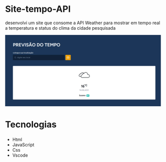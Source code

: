 
# Site-tempo-API
desenvolvi um site que consome a API Weather para mostrar em tempo real a temperatura e status do clima da cidade pesquisada 

<div align="center">
<img  src='Captura da Web_14-6-2023_231956_samukiszhsd.github.io.jpeg'/>
</div>

# Tecnologias 
### 
- Html
- JavaScript
- Css
- Vscode
